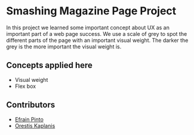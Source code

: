 # Smashing Magazine Page Project

In this project we learned some important concept about UX as an important part of a web page success. We use a scale of grey to spot the different parts of the page with an important visual weight. The darker the grey is the more important the visual weight is.

## Concepts applied here

* Visual weight
* Flex box

## Contributors

* [Efrain Pinto](https://github.com/efrapp)
* [Orestis Kaplanis](https://github.com/userman95)
